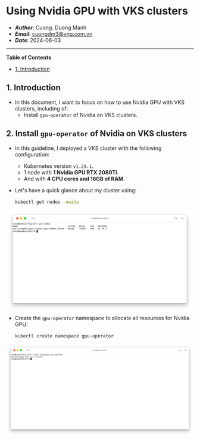 # Using Nvidia GPU with VKS clusters
- ***Author***: Cuong. Duong Manh
- ***Email***: cuongdm3@vng.com.vn
- ***Date***: 2024-06-03

<hr>

**Table of Contents**

- [1. Introduction](#1-introduction)



## 1. Introduction
- In this document, I want to focus on how to use Nvidia GPU with VKS clusters, including of:
  - Install `gpu-operator` of Nvidia on VKS clusters.



## 2. Install `gpu-operator` of Nvidia on VKS clusters
- In this guideline, I deployed a VKS cluster with the following configuration:
  - Kubernetes version `v1.29.1`.
  - 1 node with **1 Nvidia GPU RTX 2080Ti**.
  - And with **4 CPU cores and 16GB of RAM**.

- Let's have a quick glance about my cluster using:
  ```bash
  kubectl get nodes -owide
  ```

<center>

  ![](./images/01.png)

</center>

- Create the `gpu-operator` namespace to allocate all resources for Nvidia GPU:
  ```bash
  kubectl create namespace gpu-operator
  ```

<center>

  ![](./images/02.png)

</center>

